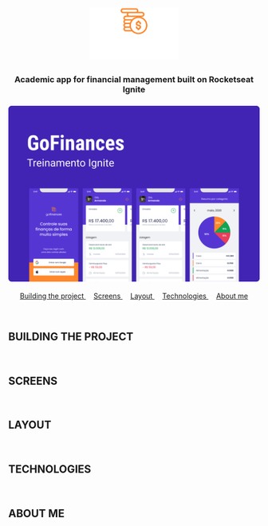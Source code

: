 <h1
  align="center"
>
  <img
    width="180em"
    alt="Logo Gofinances Application"
    src="./screens/logo_gofinances.svg"
  />
</h1>

<h3
    align="center"
>
  Academic app for financial management built on Rocketseat Ignite
</h3>

<h3
  align="center"
>
  <img
    width="750em"
    alt="Capa Gofinances Application"
    src="./screens/Capa.svg"
  />
</h3>

<p
  align="center"
>
  <a
    href="#building-the-project"
  >
    Building the project
  </a>&nbsp;&nbsp;&nbsp;
  <a
    href="#screens"
  >
    Screens
  </a>&nbsp;&nbsp;&nbsp;
  <a
    href="#Layout"
  >
    Layout
  </a>&nbsp;&nbsp;&nbsp;
  <a
    href="#Technologies"
  >
  Technologies
  </a>&nbsp;&nbsp;&nbsp;
  <a
    href="#About-me"
  >
  About me
  </a>
</p>

<br/>

## BUILDING THE PROJECT

<br />

## SCREENS

<br />

## LAYOUT

<br />

## TECHNOLOGIES

<br />

## ABOUT ME

<br />
